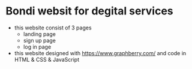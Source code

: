 # Bondi websit for degital services
- this website consist of 3 pages 
  -  landing page
  -  sign up page
  -  log in page
- this website designed with https://www.graphberry.com/ and code in HTML & CSS & JavaScript

